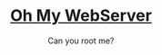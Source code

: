 # <div align="center">[Oh My WebServer]()</div>
<div align="center">Can you root me?</div> <br>

<div align="center">
<img src="" height=""></img>
</div>
